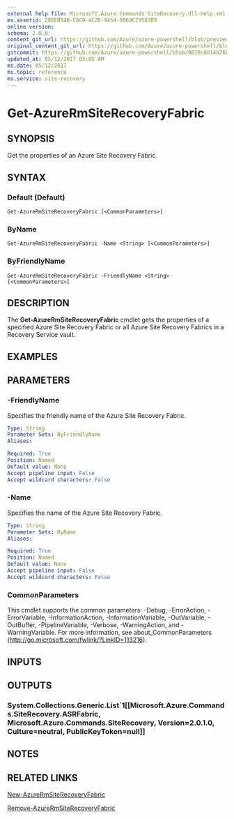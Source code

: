 ```yaml
---
external help file: Microsoft.Azure.Commands.SiteRecovery.dll-Help.xml
ms.assetid: 28EEB54B-C8C9-4C20-9454-5069C23583B9
online version:
schema: 2.0.0
content_git_url: https://github.com/Azure/azure-powershell/blob/preview/src/ResourceManager/SiteRecovery/Commands.SiteRecovery/help/Get-AzureRmSiteRecoveryFabric.md
original_content_git_url: https://github.com/Azure/azure-powershell/blob/preview/src/ResourceManager/SiteRecovery/Commands.SiteRecovery/help/Get-AzureRmSiteRecoveryFabric.md
gitcommit: https://github.com/Azure/azure-powershell/blob/8810c0614b76be8d014616888a4ae7733a452af9
updated_at: 05/12/2017 03:05 AM
ms.date: 05/12/2017
ms.topic: reference
ms.service: site-recovery
---
```


# Get-AzureRmSiteRecoveryFabric

## SYNOPSIS
Get the properties of an Azure Site Recovery Fabric.

## SYNTAX

### Default (Default)
```
Get-AzureRmSiteRecoveryFabric [<CommonParameters>]
```

### ByName
```
Get-AzureRmSiteRecoveryFabric -Name <String> [<CommonParameters>]
```

### ByFriendlyName
```
Get-AzureRmSiteRecoveryFabric -FriendlyName <String> [<CommonParameters>]
```

## DESCRIPTION
The **Get-AzureRmSiteRecoveryFabric** cmdlet gets the properties of a specified Azure Site Recovery Fabric or all Azure Site Recovery Fabrics in a Recovery Service vault.

## EXAMPLES

## PARAMETERS

### -FriendlyName
Specifies the friendly name of the Azure Site Recovery Fabric.

```yaml
Type: String
Parameter Sets: ByFriendlyName
Aliases: 

Required: True
Position: Named
Default value: None
Accept pipeline input: False
Accept wildcard characters: False
```

### -Name
Specifies the name of the Azure Site Recovery Fabric.

```yaml
Type: String
Parameter Sets: ByName
Aliases: 

Required: True
Position: Named
Default value: None
Accept pipeline input: False
Accept wildcard characters: False
```

### CommonParameters
This cmdlet supports the common parameters: -Debug, -ErrorAction, -ErrorVariable, -InformationAction, -InformationVariable, -OutVariable, -OutBuffer, -PipelineVariable, -Verbose, -WarningAction, and -WarningVariable. For more information, see about_CommonParameters (http://go.microsoft.com/fwlink/?LinkID=113216).

## INPUTS

## OUTPUTS

### System.Collections.Generic.List`1[[Microsoft.Azure.Commands.SiteRecovery.ASRFabric, Microsoft.Azure.Commands.SiteRecovery, Version=2.0.1.0, Culture=neutral, PublicKeyToken=null]]

## NOTES

## RELATED LINKS

[New-AzureRmSiteRecoveryFabric](./New-AzureRmSiteRecoveryFabric.md)

[Remove-AzureRmSiteRecoveryFabric](./Remove-AzureRmSiteRecoveryFabric.md)
